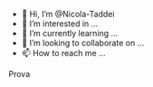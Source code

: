 - 👋 Hi, I’m @Nicola-Taddei
- 👀 I’m interested in ...
- 🌱 I’m currently learning ...
- 💞️ I’m looking to collaborate on ...   
- 📫 How to reach me ...

<!---
Nicola-Taddei/Nicola-Taddei is a ✨ special ✨ repository because its `README.md` (this file) appears on your GitHub profile.
You can click the Preview link to take a look at your changes.
--->

Prova

